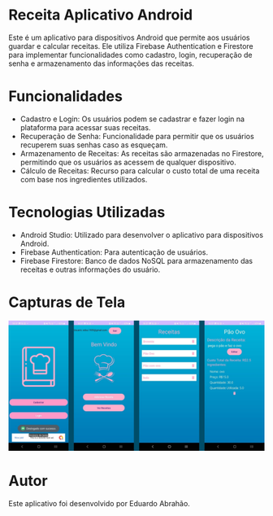 # Receita Aplicativo Android

Este é um aplicativo para dispositivos Android que permite aos usuários guardar e calcular receitas. Ele utiliza Firebase Authentication e Firestore para implementar funcionalidades como cadastro, login, recuperação de senha e armazenamento das informações das receitas.

# Funcionalidades

- Cadastro e Login: Os usuários podem se cadastrar e fazer login na plataforma para acessar suas receitas.
- Recuperação de Senha: Funcionalidade para permitir que os usuários recuperem suas senhas caso as esqueçam.
- Armazenamento de Receitas: As receitas são armazenadas no Firestore, permitindo que os usuários as acessem de qualquer dispositivo.
- Cálculo de Receitas: Recurso para calcular o custo total de uma receita com base nos ingredientes utilizados.

# Tecnologias Utilizadas

- Android Studio: Utilizado para desenvolver o aplicativo para dispositivos Android.
- Firebase Authentication: Para autenticação de usuários.
- Firebase Firestore: Banco de dados NoSQL para armazenamento das receitas e outras informações do usuário.

# Capturas de Tela
![Captura de Tela do Jogo](./Foto_02.jpeg)


# Autor
Este aplicativo foi desenvolvido por Eduardo Abrahão.
